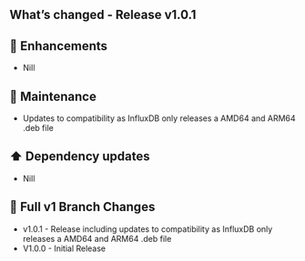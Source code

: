 ## What’s changed - Release v1.0.1

## 🚀 Enhancements

- Nill

## 🧰 Maintenance

- Updates to compatibility as InfluxDB only releases a AMD64 and ARM64 .deb file

## ⬆️ Dependency updates

- Nill

## 📖 Full v1 Branch Changes

- v1.0.1 - Release including updates to compatibility as InfluxDB only releases a AMD64 and ARM64 .deb file
- V1.0.0 - Initial Release

